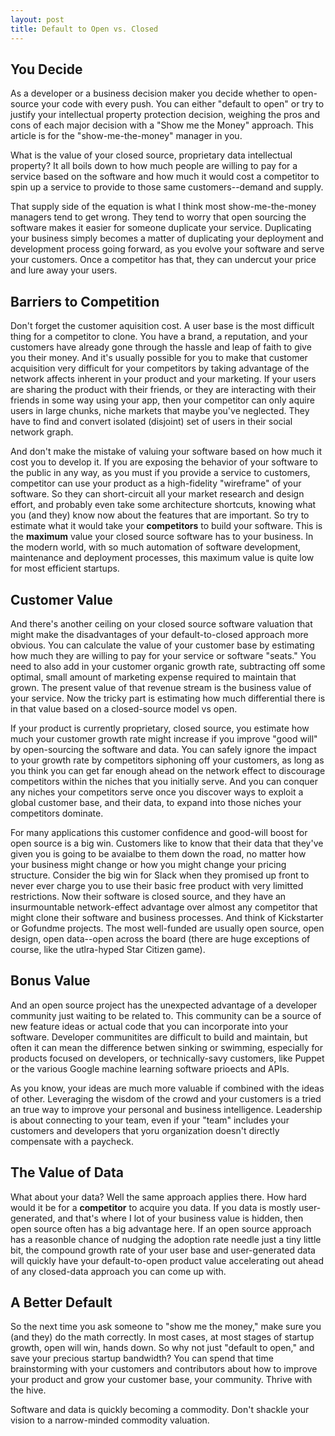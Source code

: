 ```yaml
---
layout: post
title: Default to Open vs. Closed
---
```


## You Decide

As a developer or a business decision maker you decide whether to open-source your code with every push. You can either "default to open" or try to justify your intellectual property protection decision, weighing the pros and cons of each major decision with a "Show me the Money" approach. This article is for the "show-me-the-money" manager in you.

What is the value of your closed source, proprietary data intellectual property? It all boils down to how much people are willing to pay for a service based on the software and how much it would cost a competitor to spin up a service to provide to those same customers--demand and supply.

That supply side of the equation is what I think most show-me-the-money managers tend to get wrong. They tend to worry that open sourcing the software makes it easier for someone duplicate your service. Duplicating your business simply becomes a matter of duplicating your deployment and development process going forward, as you evolve your software and serve your customers. Once a competitor has that, they can undercut your price and lure away your users.

## Barriers to Competition

Don't forget the customer aquisition cost. A user base is the most difficult thing for a competitor to clone. You have a brand, a reputation, and your customers have already gone through the hassle and leap of faith to give you their money. And it's usually possible for you to make that customer acquisition very difficult for your competitors by taking advantage of the network affects inherent in your product and your marketing. If your users are sharing the product with their friends, or they are interacting with their friends in some way using your app, then your competitor can only aquire users in large chunks, niche markets that maybe you've neglected. They have to find and convert isolated (disjoint) set of users in their social network graph.

And don't make the mistake of valuing your software based on how much it cost you to develop it. If you are exposing the behavior of your software to the public in any way, as you must if you provide a service to customers, competitor can use your product as a high-fidelity "wireframe" of your software. So they can short-circuit all your market research and design effort, and probably even take some architecture shortcuts, knowing what you (and they) know now about the features that are important. So try to estimate what it would take your **competitors** to build your software. This is the **maximum** value your closed source software has to your business. In the modern world, with so much automation of software development, maintenance and deployment processes, this maximum value is quite low for most efficient startups.

## Customer Value

And there's another ceiling on your closed source software valuation that might make the disadvantages of your default-to-closed approach more obvious. You can calculate the value of your customer base by estimating how much they are willing to pay for your service or software "seats." You need to also add in your customer organic growth rate, subtracting off some optimal, small amount of marketing expense required to maintain that grown. The present value of that revenue stream is the business value of your service. Now the tricky part is estimating how much differential there is in that value based on a closed-source model vs open.

If your product is currently proprietary, closed source, you estimate how much your customer growth rate might increase if you improve "good will" by open-sourcing the software and data. You can safely ignore the impact to your growth rate by  competitors siphoning off your customers, as long as you think you can get far enough ahead on the network effect to discourage competitors within the niches that you initially serve. And you can conquer any niches your competitors serve once you discover ways to exploit a global customer base, and their data, to expand into those niches your competitors dominate. 

For many applications this customer confidence and good-will boost for open source is a big win. Customers like to know that their data that they've given you is going to be avaialbe to them down the road, no matter how your business might change or how you might change your pricing structure. Consider the big win for Slack when they promised up front to never ever charge you to use their basic free product with very limitted restrictions. Now their software is closed source, and they have an insurmountable network-effect advantage over almost any competitor that might clone their software and business processes. And think of Kickstarter or Gofundme projects. The most well-funded are usually open source, open design, open data--open across the board (there are huge exceptions of course, like the utlra-hyped Star Citizen game).

## Bonus Value

And an open source project has the unexpected advantage of a developer community just waiting to be related to. This community can be a source of new feature ideas or actual code that you can incorporate into your software. Developer communitites are difficult to build and maintain, but often it can mean the difference betwen sinking or swimming, especially for products focused on developers, or technically-savy customers, like Puppet or the various Google machine learning software prioects and APIs.

As you know, your ideas are much more valuable if combined with the ideas of other. Leveraging the wisdom of the crowd and your customers is a tried an true way to improve your personal and business intelligence. Leadership is about connecting to your team, even if your "team" includes your customers and developers that yoru organization doesn't directly compensate with a paycheck.

## The Value of Data

What about your data? Well the same approach applies there. How hard would it be for a **competitor** to acquire you data. If you data is mostly user-generated, and that's where I lot of your business value is hidden, then open source often has a big advantage here. If an open source approach has a reasonble chance of nudging the adoption rate needle just a tiny little bit, the compound growth rate of your user base and user-generated data will quickly have your default-to-open product value accelerating out ahead of any closed-data approach you can come up with.

## A Better Default

So the next time you ask someone to "show me the money," make sure you (and they) do the math correctly. In most cases, at most stages of startup growth, open will win, hands down. So why not just "default to open," and save your precious startup bandwidth? You can spend that time brainstorming with your customers and contributors about how to improve your product and grow your customer base, your community. Thrive with the hive.

Software and data is quickly becoming a commodity. Don't shackle your vision to a narrow-minded commodity valuation.

